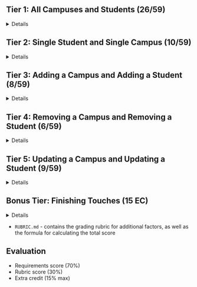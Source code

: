 ## Tier 1: All Campuses and Students (26/59)

<details>

### Frontend

#### Campus

  <details>

- [ ] Write a component to display a list of all campuses (at least their names and images)
- [ ] Write a campuses sub-reducer to manage campuses in your Redux store
- [ ] Display the all-campuses component when the url matches `/campuses`

  </details>

#### Students

  <details>

- [ ] Write a component to display a list of all students (at least their names)
- [ ] Write a students sub-reducer to manage students in your Redux store
- [ ] Display the all-students component when the url matches `/students`

  </details>

#### Navbar

  <details>

- [ ] Add links to the navbar that can be used to navigate to the all-campuses view and the all-students view

  </details>

### Backend

#### Seed

  <details>

- [almost... need to create dummy data] Write a function which sync's and seeds your database when your application starts

  </details>

#### Campus

  <details>
  
  - [CHECK🥳🎉✅✅] Write a route to serve up all campuses

- Write a `campuses` model with the following information:
  - [CHECK!] name - not empty or null
  - [CHECK!] imageUrl - with a default value
  - [CHECK!] address - not empty or null
  - [CHECK!] description - extremely large text

  </details>

#### Students

  <details>
  
  - [CHECK🥳🎉✅✅] Write a route to serve up all students

- Write a `students` model with the following information:

  - [CHECK!] firstName - not empty or null
  - [CHECK!] lastName - not empty or null
  - [CHECK!] email - not empty or null; must be a valid email
  - [CHECK!] imageUrl - with a default value
  - [CHECK!] gpa - decimal between 0.0 and 4.0

- [CHECK!] Students may be associated with at most one campus. Likewise, campuses may be associated with many students

  </details>

</details>

## Tier 2: Single Student and Single Campus (10/59)

<details>

### Frontend

<details>
  
#### Single Campus
  
  <details>
  
  - Write a component to display a single campus with the following information:
    - [ ] The campus's name, image, address and description
    - [ ] A list of the names of all students in that campus (or a helpful message if it doesn't have any students)
  - [ ] Display the appropriate campus's info when the url matches `/campuses/:campusId`
  - [ ] Clicking on a campus from the campuses view should navigate to show that campus

- [ ] Clicking on the name of a student in the campus view should navigate to show that student in the student view

  </details>

#### Single Students

<details>
  
  - Write a component to display a single student with the following information:
    - [ ] The student's full name, email, image, and gpa
    - [ ] The name of their campus (or a helpful message if they don't have one)
  - [ ] Display the appropriate student when the url matches `/students/:studentId`
  - [ ] Clicking on a student from the students view should navigate to show that student

- [ ] Clicking on the name of a campus in the student view should navigate to show that campus in the campus view

</details>

</details>

### Backend

<details>
  
#### Campus

<details>
  
   - [ ] Write a route to serve up a single student (based on their id), _including that student's campus_
  
</details>

#### Students
  
<details>
  
   - [ ] Write a route to serve up a single campus (based on its id), _including that campuses' students_
  
</details>

</details>
  
</details>
  
</details>

## Tier 3: Adding a Campus and Adding a Student (8/59)

<details>

### Frontend

<details>

#### Campus
  
  <details>
    
- [ ] Write a component to display a form for adding a new campus that contains inputs for _at least_ the name and address.
- [ ] Display this component as part of the campuses view, alongside the list of campuses
    
- Submitting the form with a valid name/address should:
  - [ ] Make an AJAX request that causes the new campus to be persisted in the database
  - [ ] Add the new campus to the list of campuses without needing to refresh the page

  </details>
  
#### Student
  
  <details>
    
 - [ ] Write a component to display a form for adding a new student that contains inputs for _at least_ first name, last name and email
 - [ ] Display this component as part of the students view, alongside the list of students

 - Submitting the form with a valid first name/last name/email should:
   - [ ] Make an AJAX request that causes the new student to be persisted in the database
   - [ ] Add the new student to the list of students without needing to refresh the page
  
  </details>

</details>
  
### Backend
  
<details>
  
#### Campus
  
  <details>
  
  - [ ] Write a route to add a new campus
    
  </details>
  
#### Student
  
  <details>
    
  - [ ] Write a route to add a new student
    
  </details>
  
 
</details>
  
</details>

## Tier 4: Removing a Campus and Removing a Student (6/59)

<details>
  
### Frontend

<details>

 #### Campus
  
  <details>
    
  - [ ] In the campuses view, include an `X` button next to each campus
  - Clicking the `X` button should:

    - [ ] Make an AJAX request that causes that campus to be removed from database
    - [ ] Remove the campus from the list of campuses without needing to refresh the page
    
  </details>
  
 #### Student
  
  <details>
    
  - [ ] In the students view, include an `X` button next to each student
  - Clicking the `X` button should:
  
    - [ ] Make an AJAX request that causes that student to be removed from database
    - [ ] Remove the student from the list of students without needing to refresh the page

  
  </details>


</details>
  
### Backend

<details>
  
  #### Campus
  
  <details>
    
  - [ ] Write a route to remove a campus (based on its id)
    
  </details>
  
  #### Student
  
  <details>
    
  - [ ] Write a route to remove a student (based on their id)
    
  </details>
  
</details>
  
</details>

## Tier 5: Updating a Campus and Updating a Student (9/59)

<details>

### Frontend

<details>

#### Campus
  
  <details>
  
  - [ ] Write a component to display a form updating _at least_ a campus's name and address
  - [ ] Display this component as part of the campus view
    - Submitting the form with valid data should:
  - [ ] Make an AJAX request that causes that campus to be updated in the database
  - [ ] Update the campus in the current view without needing to refresh the page
    - [ ] In the campus view, display an `Unregister` button next to each of its students, which removes the student from the campus (in the database as           well as this view); hint: the student is still in the database but is no longer associated with the campus
    
  </details>

#### Student
  
  <details>
    
  - [ ] Write a component to display a form updating a student
  - [ ] Display this component as part of the student view
   - Submitting the form with valid data should:
  - [ ] Make an AJAX request that causes that student to be updated in the database
  - [ ] Update the student in the current view without needing to refresh the page
    
  </details>

</details>

### Backend

<details>
  
#### Campus
  
<details>
  
- [ ] Write a route to update an existing campus
  
</details>

#### Student
  
<details>
  
- [ ] Write a route to update an existing student
  
</details>  
  
</details>
  
</details>

## Bonus Tier: Finishing Touches (15 EC)

<details>

#### Finishing Touches

<details>

- [ ] If a user attempts to add a new student or campus without a required field, a helpful message should be displayed
- [ ] If a user attempts to access a page that doesn't exist (ex. `/potato`), a helpful "not found" message should be displayed
- [ ] If a user attempts to view a student/campus that doesn't exist, a helpful message should be displayed
- [ ] Whenever a component needs to wait for data to load from the server, a "loading" message should be displayed until the data is available
- [ ] Overall, the app is spectacularly styled and visually stunning

</details>

#### Ordering

<details>

- [ ] Create option for students to be ordered based on lastName on all-students view
- [ ] Create option for students to be ordered based on GPA on all-students view
- [ ] Create option for campuses to be ordered based on number of enrolled students on all-campuses view

</details>

#### Filtering

<details>

- [ ] Create a filter on all-students view to only show students who are not registered to a campus
- [ ] Create a filter on the all-campuses view to only show campuses that do not have any registered students

</details>

#### Seeding & Pagination

<details>

- [ ] Seed 100+ students and 100+ campuses
- [ ] Implement _front-end_ pagination for the students view (e.g. `/students?page=1` renders the first ten students, and `/students?page=2` renders students 11-20)
- [ ] Implement _front-end_ pagination for the campuses view (e.g. `/campuses?page=1` renders the first ten campuses, and `/campuses?page=2` renders campuses 11-20)
- [ ] Implement _back-end_ pagination for students (e.g. `/api/students?page=1` returns the first ten students' data, and `/api/students?page=2` returns students 11-20)
- [ ] Implement _back-end_ pagination for campuses (e.g. `/api/campuses?page=1` returns the first ten campuses' data, and `/api/campuses?page=2` returns campuses 11-20)

</details>
  
</details>

- `RUBRIC.md` - contains the grading rubric for additional factors, as well as the formula for calculating the total score

## Evaluation

- Requirements score (70%)
- Rubric score (30%)
- Extra credit (15% max)

